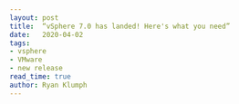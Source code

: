 ```yaml
---
layout: post
title:  “vSphere 7.0 has landed! Here's what you need”
date:   2020-04-02
tags:
- vsphere
- VMware
- new release
read_time: true
author: Ryan Klumph
---
```


